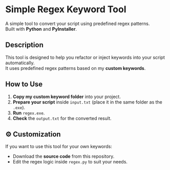 # Simple Regex Keyword Tool

A simple tool to convert your script using predefined regex patterns.  
Built with **Python** and **PyInstaller**.  


## Description  
This tool is designed to help you refactor or inject keywords into your script automatically.  
It uses predefined regex patterns based on my **custom keywords**.


## How to Use
1. **Copy my custom keyword folder** into your project.
2. **Prepare your script** inside `input.txt` (place it in the same folder as the `.exe`).
3. **Run** `regex.exe`.
4. **Check** the `output.txt` for the converted result.


## ⚙️ Customization  
If you want to use this tool for your own keywords:
- Download the **source code** from this repository.
- Edit the regex logic inside `regex.py` to suit your needs.

